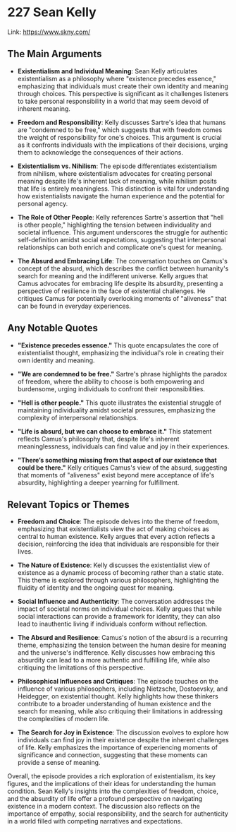 # 227 Sean Kelly


Link: https://www.skny.com/



## The Main Arguments

- **Existentialism and Individual Meaning**: Sean Kelly articulates existentialism as a philosophy where "existence precedes essence," emphasizing that individuals must create their own identity and meaning through choices. This perspective is significant as it challenges listeners to take personal responsibility in a world that may seem devoid of inherent meaning.

- **Freedom and Responsibility**: Kelly discusses Sartre's idea that humans are "condemned to be free," which suggests that with freedom comes the weight of responsibility for one's choices. This argument is crucial as it confronts individuals with the implications of their decisions, urging them to acknowledge the consequences of their actions.

- **Existentialism vs. Nihilism**: The episode differentiates existentialism from nihilism, where existentialism advocates for creating personal meaning despite life's inherent lack of meaning, while nihilism posits that life is entirely meaningless. This distinction is vital for understanding how existentialists navigate the human experience and the potential for personal agency.

- **The Role of Other People**: Kelly references Sartre's assertion that "hell is other people," highlighting the tension between individuality and societal influence. This argument underscores the struggle for authentic self-definition amidst social expectations, suggesting that interpersonal relationships can both enrich and complicate one's quest for meaning.

- **The Absurd and Embracing Life**: The conversation touches on Camus's concept of the absurd, which describes the conflict between humanity's search for meaning and the indifferent universe. Kelly argues that Camus advocates for embracing life despite its absurdity, presenting a perspective of resilience in the face of existential challenges. He critiques Camus for potentially overlooking moments of "aliveness" that can be found in everyday experiences.

## Any Notable Quotes

- **"Existence precedes essence."**
  This quote encapsulates the core of existentialist thought, emphasizing the individual's role in creating their own identity and meaning.

- **"We are condemned to be free."**
  Sartre's phrase highlights the paradox of freedom, where the ability to choose is both empowering and burdensome, urging individuals to confront their responsibilities.

- **"Hell is other people."**
  This quote illustrates the existential struggle of maintaining individuality amidst societal pressures, emphasizing the complexity of interpersonal relationships.

- **"Life is absurd, but we can choose to embrace it."**
  This statement reflects Camus's philosophy that, despite life's inherent meaninglessness, individuals can find value and joy in their experiences.

- **"There’s something missing from that aspect of our existence that could be there."**
  Kelly critiques Camus's view of the absurd, suggesting that moments of "aliveness" exist beyond mere acceptance of life's absurdity, highlighting a deeper yearning for fulfillment.

## Relevant Topics or Themes

- **Freedom and Choice**: The episode delves into the theme of freedom, emphasizing that existentialists view the act of making choices as central to human existence. Kelly argues that every action reflects a decision, reinforcing the idea that individuals are responsible for their lives.

- **The Nature of Existence**: Kelly discusses the existentialist view of existence as a dynamic process of becoming rather than a static state. This theme is explored through various philosophers, highlighting the fluidity of identity and the ongoing quest for meaning.

- **Social Influence and Authenticity**: The conversation addresses the impact of societal norms on individual choices. Kelly argues that while social interactions can provide a framework for identity, they can also lead to inauthentic living if individuals conform without reflection.

- **The Absurd and Resilience**: Camus's notion of the absurd is a recurring theme, emphasizing the tension between the human desire for meaning and the universe's indifference. Kelly discusses how embracing this absurdity can lead to a more authentic and fulfilling life, while also critiquing the limitations of this perspective.

- **Philosophical Influences and Critiques**: The episode touches on the influence of various philosophers, including Nietzsche, Dostoevsky, and Heidegger, on existential thought. Kelly highlights how these thinkers contribute to a broader understanding of human existence and the search for meaning, while also critiquing their limitations in addressing the complexities of modern life.

- **The Search for Joy in Existence**: The discussion evolves to explore how individuals can find joy in their existence despite the inherent challenges of life. Kelly emphasizes the importance of experiencing moments of significance and connection, suggesting that these moments can provide a sense of meaning.

Overall, the episode provides a rich exploration of existentialism, its key figures, and the implications of their ideas for understanding the human condition. Sean Kelly's insights into the complexities of freedom, choice, and the absurdity of life offer a profound perspective on navigating existence in a modern context. The discussion also reflects on the importance of empathy, social responsibility, and the search for authenticity in a world filled with competing narratives and expectations.